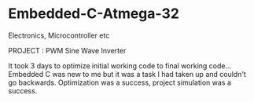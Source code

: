 # Embedded-C-Atmega-32

Electronics, Microcontroller etc

 PROJECT : PWM Sine Wave Inverter

It took 3 days to optimize initial working code to final working code...
Embedded C was new to me but it was a task I had taken up and couldn't go backwards.
Optimization was a success, project simulation was a success.
